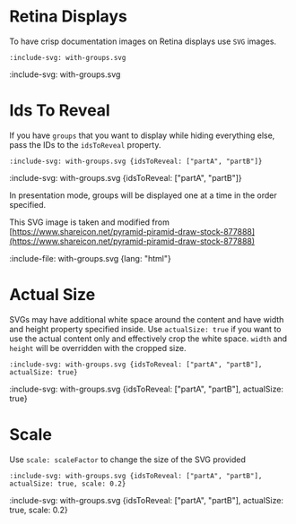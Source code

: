 # Retina Displays

To have crisp documentation images on Retina displays use `SVG` images.

    :include-svg: with-groups.svg
    
:include-svg: with-groups.svg
        
# Ids To Reveal

If you have `groups` that you want to display while hiding everything else, pass the IDs to the `idsToReveal` property. 

    :include-svg: with-groups.svg {idsToReveal: ["partA", "partB"]}
    
:include-svg: with-groups.svg {idsToReveal: ["partA", "partB"]}

In presentation mode, groups will be displayed one at a time in the order specified.

This SVG image is taken and modified from [https://www.shareicon.net/pyramid-piramid-draw-stock-877888](https://www.shareicon.net/pyramid-piramid-draw-stock-877888)

:include-file: with-groups.svg {lang: "html"}

# Actual Size

SVGs may have additional white space around the content and have width and height property specified inside.
Use `actualSize: true` if you want to use the actual content only and effectively crop the white space. 
`width` and `height` will be overridden with the cropped size.

    :include-svg: with-groups.svg {idsToReveal: ["partA", "partB"], actualSize: true}
    
:include-svg: with-groups.svg {idsToReveal: ["partA", "partB"], actualSize: true}
 
# Scale

Use `scale: scaleFactor` to change the size of the SVG provided

    :include-svg: with-groups.svg {idsToReveal: ["partA", "partB"], actualSize: true, scale: 0.2}

:include-svg: with-groups.svg {idsToReveal: ["partA", "partB"], actualSize: true, scale: 0.2}
